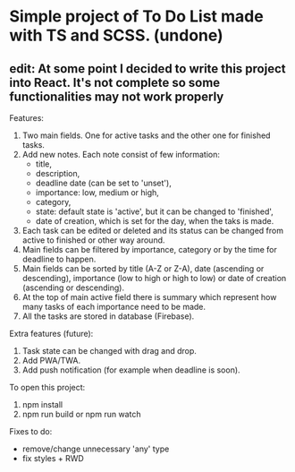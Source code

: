 # Simple project of To Do List made with TS and SCSS. (undone)

## edit: At some point I decided to write this project into React. It's not complete so some functionalities may not work properly 

Features:

1. Two main fields. One for active tasks and the other one for finished tasks.
2. Add new notes. Each note consist of few information:
   - title,
   - description,
   - deadline date (can be set to 'unset'),
   - importance: low, medium or high,
   - category,
   - state: default state is 'active', but it can be changed to 'finished',
   - date of creation, which is set for the day, when the taks is made.
3. Each task can be edited or deleted and its status can be changed from active to finished or other way around.
4. Main fields can be filtered by importance, category or by the time for deadline to happen.
5. Main fields can be sorted by title (A-Z or Z-A), date (ascending or descending), importance (low to high or high to low) or date of creation (ascending or descending).
6. At the top of main active field there is summary which represent how many tasks of each importance need to be made.
7. All the tasks are stored in database (Firebase).

Extra features (future):

1. Task state can be changed with drag and drop.
2. Add PWA/TWA.
3. Add push notification (for example when deadline is soon).

To open this project:

1. npm install
2. npm run build or npm run watch

Fixes to do:

- remove/change unnecessary 'any' type
- fix styles + RWD
